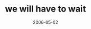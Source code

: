 ---
layout: base.njk
title : 'we will have to wait' 
view_title : 'we will have to wait' 
year : '2006' 
date : '2006-05-02' 
img_file : '/drawing/wewillhavetowait.png' 
html_file : 'wewillhavetowait' 
next_html : 'ineedtogomyownway.html' 
year_order : '137' 
permalink : "title/{{html_file}}.html"
---